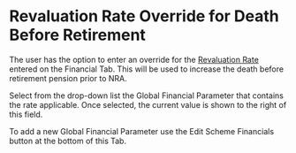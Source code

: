 # Revaluation Rate Override for Death Before Retirement

The user has the option to enter an override for the [Revaluation
Rate](deferreds_basis+revn.md) entered on the Financial Tab. This will
be used to increase the death before retirement pension prior to NRA.

Select from the drop-down list the Global Financial Parameter that
contains the rate applicable. Once selected, the current value is shown
to the right of this field.

To add a new Global Financial Parameter use the Edit Scheme Financials
button at the bottom of this Tab.
